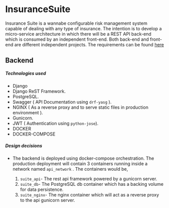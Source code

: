 # InsuranceSuite

Insurance Suite is a wannabe configurable risk management system capable of dealing with any type of insurance. The intention is to develop a micro-service architecture in which there will be a REST API back-end which is consumed by an independent front-end. Both back-end and front-end are different independent projects. The requirements can be found [here](https://github.com/vivekthoppil/InsuranceSuite/blob/master/BACKDROP.md)


## Backend

##### Technologies used

 - Django
 - Django ReST Framework.
 - PostgreSQL.
 - Swagger ( API Documentation using `drf-yasg` ).
 - NGINX ( As a reverse proxy and to serve static files in production environment ).
 - Gunicorn.
 - JWT ( Authentication using `python-jose`).
 - DOCKER
 - DOCKER-COMPOSE

##### Design decisions

 - The backend is deployed using docker-compose orchestration. The production deployment will contain 3 containers running inside a network named `api_network` . The containers would be,
 
     1. `suite_api`- The rest api framework powered by a gunicorn server.
     2. `suite_db`- The PostgreSQL db container which has a backing volume for data persistence.
     3. `suite_nginx`- The nginx container which will act as a reverse proxy to the api gunicorn server.
